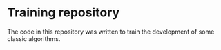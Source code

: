 # Training repository

The code in this repository was written to train the development of some classic algorithms.